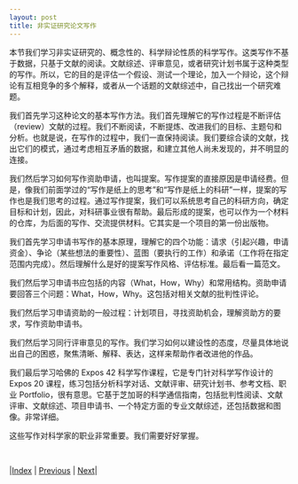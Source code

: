 ```yaml
---
layout: post
title: 非实证研究论文写作
---
```


本节我们学习非实证研究的、概念性的、科学辩论性质的科学写作。这类写作不基于数据，只基于文献的阅读。文献综述、评审意见，或者研究计划书属于这种类型的写作。所以，它的目的是评估一个假设、测试一个理论，加入一个辩论，这个辩论有互相竞争的多个解释，或者从一个话题的文献综述中，自己找出一个研究难题。

我们首先学习这种论文的基本写作方法。我们首先理解它的写作过程是不断评估（review）文献的过程。我们不断阅读，不断提炼、改进我们的目标、主题句和分析。也就是说，在写作的过程中，我们一直保持阅读。我们要综合读的文献，找出它们的模式，通过考虑相互矛盾的数据，和建立其他人尚未发现的，并不明显的连接。

我们然后学习如何写作资助申请，也叫提案。写作提案的直接原因是申请经费。但是，像我们前面学过的“写作是纸上的思考”和“写作是纸上的科研”一样，提案的写作也是我们思考的过程。通过写作提案，我们可以系统思考自己的科研方向，确定目标和计划，因此，对科研事业很有帮助。最后形成的提案，也可以作为一个材料的仓库，为后面的写作、交流提供材料。它其实是一个项目的第一份出版物。

我们首先学习申请书写作的基本原理，理解它的四个功能：请求（引起兴趣，申请资金）、争论（某些想法的重要性）、蓝图（要执行的工作）和承诺（工作将在指定范围内完成）。然后理解什么是好的提案写作风格、评估标准。最后看一篇范文。

我们然后学习申请书应包括的内容（What，How，Why）和常用结构。资助申请要回答三个问题：What，How，Why。这包括对相关文献的批判性评论。

我们然后学习申请资助的一般过程：计划项目，寻找资助机会，理解资助方的要求，写作资助申请书。

我们然后学习同行评审意见的写作。我们学习如何以建设性的态度，尽量具体地说出自己的困惑，聚焦清晰、解释、表达，这样来帮助作者改进他的作品。

我们最后学习哈佛的 Expos 42 科学写作课程，它是专门针对科学写作设计的 Expos 20 课程，练习包括分析科学对话、文献评审、研究计划书、参考文档、职业 Portfolio，很有意思。它基于芝加哥的科学通信指南，包括批判性阅读、文献评审、文献综述、项目申请书、一个特定方面的专业文献综述，还包括数据和图像。非常详细。

这些写作对科学家的职业非常重要。我们需要好好掌握。

<br/>

|[Index](../) | [Previous](5-4-mag-idea) | [Next](6-2-method)|
